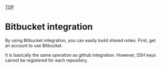 [TOP](/document/android/topmenu.md)

# Bitbucket integration

By using Bitbucket integration, you can easily build shared notes.
First, get an account to use Bitbucket.

It is basically the same operation as github integration.
However, SSH keys cannot be registered for each repository.

